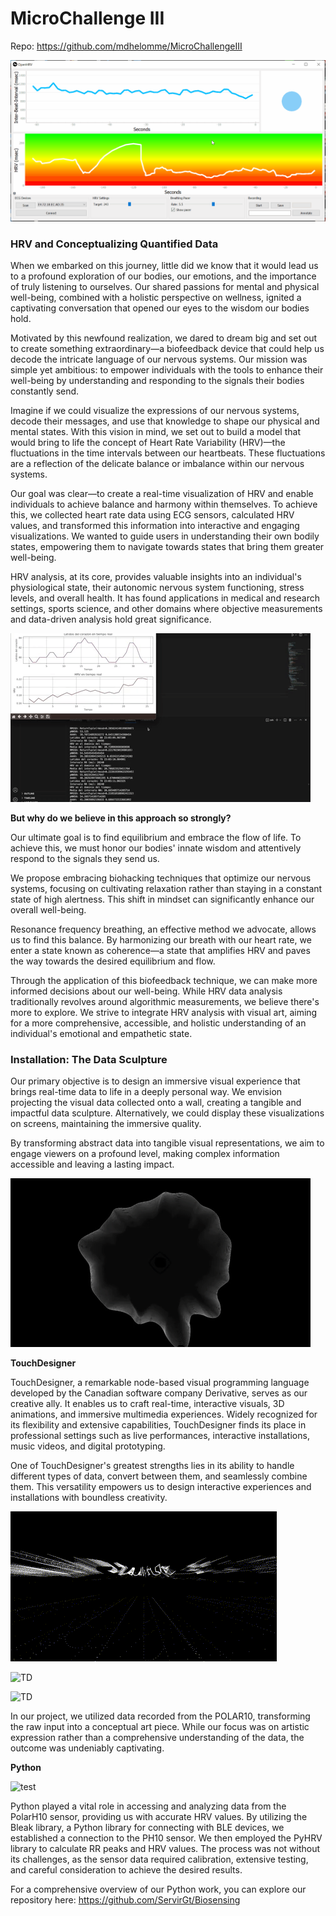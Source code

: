 # MicroChallenge III

Repo: https://github.com/mdhelomme/MicroChallengeIII

![TD](../images/biofeedback_demo.gif)

### HRV and Conceptualizing Quantified Data

When we embarked on this journey, little did we know that it would lead us to a profound exploration of our bodies, our emotions, and the importance of truly listening to ourselves. Our shared passions for mental and physical well-being, combined with a holistic perspective on wellness, ignited a captivating conversation that opened our eyes to the wisdom our bodies hold.

Motivated by this newfound realization, we dared to dream big and set out to create something extraordinary—a biofeedback device that could help us decode the intricate language of our nervous systems. Our mission was simple yet ambitious: to empower individuals with the tools to enhance their well-being by understanding and responding to the signals their bodies constantly send.

Imagine if we could visualize the expressions of our nervous systems, decode their messages, and use that knowledge to shape our physical and mental states. With this vision in mind, we set out to build a model that would bring to life the concept of Heart Rate Variability (HRV)—the fluctuations in the time intervals between our heartbeats. These fluctuations are a reflection of the delicate balance or imbalance within our nervous systems.

Our goal was clear—to create a real-time visualization of HRV and enable individuals to achieve balance and harmony within themselves. To achieve this, we collected heart rate data using ECG sensors, calculated HRV values, and transformed this information into interactive and engaging visualizations. We wanted to guide users in understanding their own bodily states, empowering them to navigate towards states that bring them greater well-being.

HRV analysis, at its core, provides valuable insights into an individual's physiological state, their autonomic nervous system functioning, stress levels, and overall health. It has found applications in medical and research settings, sports science, and other domains where objective measurements and data-driven analysis hold great significance.

![ECG](../images/ecggif.gif)

**But why do we believe in this approach so strongly?**

Our ultimate goal is to find equilibrium and embrace the flow of life. To achieve this, we must honor our bodies' innate wisdom and attentively respond to the signals they send us.

We propose embracing biohacking techniques that optimize our nervous systems, focusing on cultivating relaxation rather than staying in a constant state of high alertness. This shift in mindset can significantly enhance our overall well-being.

Resonance frequency breathing, an effective method we advocate, allows us to find this balance. By harmonizing our breath with our heart rate, we enter a state known as coherence—a state that amplifies HRV and paves the way towards the desired equilibrium and flow.

Through the application of this biofeedback technique, we can make more informed decisions about our well-being. While HRV data analysis traditionally revolves around algorithmic measurements, we believe there's more to explore. We strive to integrate HRV analysis with visual art, aiming for a more comprehensive, accessible, and holistic understanding of an individual's emotional and empathetic state.

### Installation: The Data Sculpture

Our primary objective is to design an immersive visual experience that brings real-time data to life in a deeply personal way. We envision projecting the visual data collected onto a wall, creating a tangible and impactful data sculpture. Alternatively, we could display these visualizations on screens, maintaining the immersive quality.

By transforming abstract data into tangible visual representations, we aim to engage viewers on a profound level, making complex information accessible and leaving a lasting impact.

![aura](../images/auragif.gif)

**TouchDesigner**

TouchDesigner, a remarkable node-based visual programming language developed by the Canadian software company Derivative, serves as our creative ally. It enables us to craft real-time, interactive visuals, 3D animations, and immersive multimedia experiences. Widely recognized for its flexibility and extensive capabilities, TouchDesigner finds its place in professional settings such as live performances, interactive installations, music videos, and digital prototyping.

One of TouchDesigner's greatest strengths lies in its ability to handle different types of data, convert between them, and seamlessly combine them. This versatility empowers us to design interactive experiences and installations with boundless creativity.

![TD](../images/TD.gif)

![TD](../images/TD1.gif)

![TD](../images/TD2.gif)

In our project, we utilized data recorded from the POLAR10, transforming the raw input into a conceptual art piece. While our focus was on artistic expression rather than a comprehensive understanding of the data, the outcome was undeniably captivating.

**Python**

![test](../images/testing.png)

Python played a vital role in accessing and analyzing data from the PolarH10 sensor, providing us with accurate HRV values. By utilizing the Bleak library, a Python library for connecting with BLE devices, we established a connection to the PH10 sensor. We then employed the PyHRV library to calculate RR peaks and HRV values. The process was not without its challenges, as the sensor data required calibration, extensive testing, and careful consideration to achieve the desired results.

For a comprehensive overview of our Python work, you can explore our repository here: https://github.com/ServirGt/Biosensing
